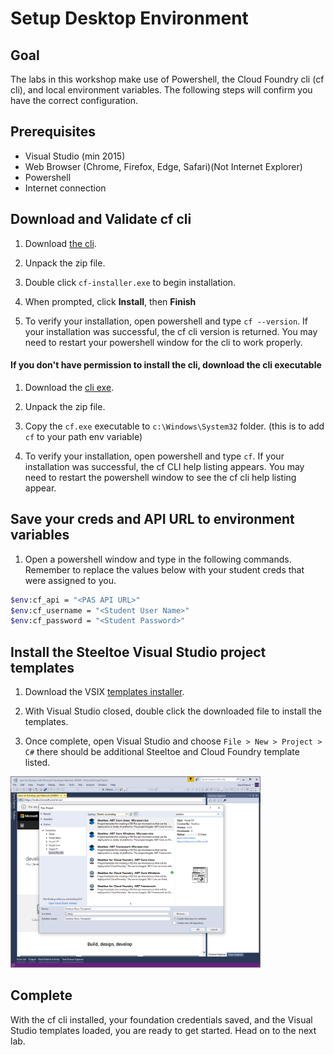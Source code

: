 # Setup Desktop Environment

## Goal

The labs in this workshop make use of Powershell, the Cloud Foundry cli (cf cli), and local environment variables. The following steps will confirm you have the correct configuration.

## Prerequisites

- Visual Studio (min 2015)
- Web Browser (Chrome, Firefox, Edge, Safari)(Not Internet Explorer)
- Powershell
- Internet connection

## Download and Validate cf cli
<!--
Another option for downloading the CF CLI would be to have them login to apps manager, click on "Tools" and download. This would ensure the CLI version is lined up with the platform they are working on. 
-->

1. Download [the cli](https://cli.run.pivotal.io/stable?release=windows64&source=github).

1. Unpack the zip file.

1. Double click `cf-installer.exe` to begin installation.

1. When prompted, click **Install**, then **Finish**

1. To verify your installation, open powershell and type `cf --version`. If your installation was successful, the cf cli version is returned. You may need to restart your powershell window for the cli to work properly.

#### If you don't have permission to install the cli, download the cli executable

1. Download the [cli exe](https://packages.cloudfoundry.org/stable?release=windows64-exe&source=github).

1. Unpack the zip file.

1. Copy the `cf.exe` executable to `c:\Windows\System32` folder. (this is to add `cf` to your path env variable)

1. To verify your installation, open powershell and type `cf`. If your installation was successful, the cf CLI help listing appears. You may need to restart the powershell window to see the cf cli help listing appear.

## Save your creds and API URL to environment variables
<!--
If the user were to retrieve and install the CLI from app manager tools, then this step could be revised to retrieve the API URL from the same location. The user would also assured that thier credentials worked because the have already logged into the applicatino manager.
-->

1. Open a powershell window and type in the following commands. Remember to replace the values below with your student creds that were assigned to you.

  ```bash
  $env:cf_api = "<PAS API URL>"
  $env:cf_username = "<Student User Name>"
  $env:cf_password = "<Student Password>"
  ```

## Install the Steeltoe Visual Studio project templates

1. Download the VSIX [templates installer](https://github.com/SteeltoeOSS/Tooling/releases/tag/templates-0.0.1).

1. With Visual Studio closed, double click the downloaded file to install the templates.

1. Once complete, open Visual Studio and choose `File > New > Project > C#` there should be additional Steeltoe and Cloud Foundry template listed.

<img src="a_visual-studio-templates.PNG" alt="VS Steeltoe Templates" width="400"/>

## Complete

With the cf cli installed, your foundation credentials saved, and the Visual Studio templates loaded, you are ready to get started. Head on to the next lab.